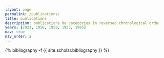 ```yaml
---
layout: page
permalink: /publications/
title: publications
description: publications by categories in reversed chronological order. generated by jekyll-scholar.
years: [2021, 1956, 1950, 1935, 1905]
nav: true
nav_order: 2
---
```

<!-- _pages/publications.md -->
<div class="publications">

{% bibliography -f {{ site.scholar.bibliography }} %}

</div>

